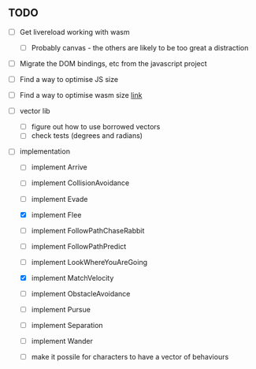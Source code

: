 ## TODO

- [ ] Get livereload working with wasm
  - [ ] Probably canvas - the others are likely to be too great a distraction
- [ ] Migrate the DOM bindings, etc from the javascript project
- [ ] Find a way to optimise JS size
- [ ] Find a way to optimise wasm size [link](https://rustwasm.github.io/docs/book/game-of-life/code-size.html)

- [ ] vector lib
  - [ ] figure out how to use borrowed vectors
  - [ ] check tests (degrees and radians)

- [ ] implementation
  - [ ] implement Arrive
  - [ ] implement CollisionAvoidance
  - [ ] implement Evade
  - [x] implement Flee
  - [ ] implement FollowPathChaseRabbit
  - [ ] implement FollowPathPredict
  - [ ] implement LookWhereYouAreGoing
  - [x] implement MatchVelocity
  - [ ] implement ObstacleAvoidance
  - [ ] implement Pursue
  - [ ] implement Separation
  - [ ] implement Wander








  - [ ] make it possile for characters to have a vector of behaviours
